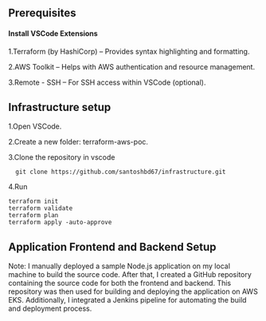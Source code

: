 ## Prerequisites

#### Install VSCode Extensions

1.Terraform (by HashiCorp) – Provides syntax highlighting and formatting.

2.AWS Toolkit – Helps with AWS authentication and resource management.

3.Remote - SSH – For SSH access within VSCode (optional).

## Infrastructure setup

1.Open VSCode.

2.Create a new folder: terraform-aws-poc.

3.Clone the repository in vscode
```
  git clone https://github.com/santoshbd67/infrastructure.git
```
4.Run 
```
terraform init
terraform validate
terraform plan
terraform apply -auto-approve
```

  ## Application Frontend and Backend Setup
Note: I manually deployed a sample Node.js application on my local machine to build the source code. After that, I created a GitHub repository containing the source code for both the frontend and backend. This repository was then used for building and deploying the application on AWS EKS. Additionally, I integrated a Jenkins pipeline for automating the build and deployment process.



